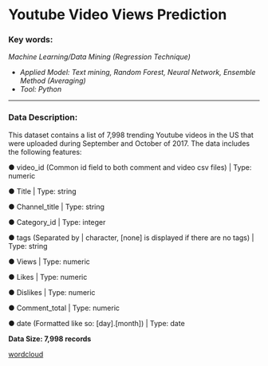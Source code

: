 
# Youtube Video Views Prediction
### **Key words:**

_Machine Learning/Data Mining (Regression Technique)_
+ _Applied Model: Text mining, Random Forest, Neural Network, Ensemble Method (Averaging)_
+ _Tool: Python_

***
### **Data Description:**

This dataset contains a list of 7,998 trending Youtube videos in the US that were uploaded during September and October of 2017. The data includes the following features:


●	video_id (Common id field to both comment and video csv files) | Type: numeric


●	Title | Type: string


●	Channel_title |	Type: string


●	Category_id | Type: integer


●	tags (Separated by | character, [none] is displayed if there are no tags) | Type: string


●	Views | Type: numeric


●	Likes | Type: numeric


●	Dislikes | Type: numeric


●	Comment_total | Type: numeric


●	date (Formatted like so: [day].[month]) | Type: date


**Data Size: 7,998 records**

[wordcloud](https://github.com/ZiHG/Youtube-Video-Views-Prediction/blob/master/cloud.png)



